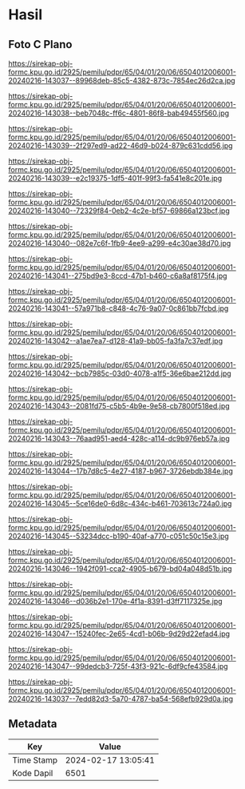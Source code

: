 # Hasil

## Foto C Plano

https://sirekap-obj-formc.kpu.go.id/2925/pemilu/pdpr/65/04/01/20/06/6504012006001-20240216-143037--89968deb-85c5-4382-873c-7854ec26d2ca.jpg

https://sirekap-obj-formc.kpu.go.id/2925/pemilu/pdpr/65/04/01/20/06/6504012006001-20240216-143038--beb7048c-ff6c-4801-86f8-bab49455f560.jpg

https://sirekap-obj-formc.kpu.go.id/2925/pemilu/pdpr/65/04/01/20/06/6504012006001-20240216-143039--2f297ed9-ad22-46d9-b024-879c631cdd56.jpg

https://sirekap-obj-formc.kpu.go.id/2925/pemilu/pdpr/65/04/01/20/06/6504012006001-20240216-143039--e2c19375-1df5-401f-99f3-fa541e8c201e.jpg

https://sirekap-obj-formc.kpu.go.id/2925/pemilu/pdpr/65/04/01/20/06/6504012006001-20240216-143040--72329f84-0eb2-4c2e-bf57-69866a123bcf.jpg

https://sirekap-obj-formc.kpu.go.id/2925/pemilu/pdpr/65/04/01/20/06/6504012006001-20240216-143040--082e7c6f-1fb9-4ee9-a299-e4c30ae38d70.jpg

https://sirekap-obj-formc.kpu.go.id/2925/pemilu/pdpr/65/04/01/20/06/6504012006001-20240216-143041--275bd9e3-8ccd-47b1-b460-c6a8af8175f4.jpg

https://sirekap-obj-formc.kpu.go.id/2925/pemilu/pdpr/65/04/01/20/06/6504012006001-20240216-143041--57a971b8-c848-4c76-9a07-0c861bb7fcbd.jpg

https://sirekap-obj-formc.kpu.go.id/2925/pemilu/pdpr/65/04/01/20/06/6504012006001-20240216-143042--a1ae7ea7-d128-41a9-bb05-fa3fa7c37edf.jpg

https://sirekap-obj-formc.kpu.go.id/2925/pemilu/pdpr/65/04/01/20/06/6504012006001-20240216-143042--bcb7985c-03d0-4078-a1f5-36e6bae212dd.jpg

https://sirekap-obj-formc.kpu.go.id/2925/pemilu/pdpr/65/04/01/20/06/6504012006001-20240216-143043--2081fd75-c5b5-4b9e-9e58-cb7800f518ed.jpg

https://sirekap-obj-formc.kpu.go.id/2925/pemilu/pdpr/65/04/01/20/06/6504012006001-20240216-143043--76aad951-aed4-428c-a114-dc9b976eb57a.jpg

https://sirekap-obj-formc.kpu.go.id/2925/pemilu/pdpr/65/04/01/20/06/6504012006001-20240216-143044--17b7d8c5-4e27-4187-b967-3726ebdb384e.jpg

https://sirekap-obj-formc.kpu.go.id/2925/pemilu/pdpr/65/04/01/20/06/6504012006001-20240216-143045--5ce16de0-6d8c-434c-b461-703613c724a0.jpg

https://sirekap-obj-formc.kpu.go.id/2925/pemilu/pdpr/65/04/01/20/06/6504012006001-20240216-143045--53234dcc-b190-40af-a770-c051c50c15e3.jpg

https://sirekap-obj-formc.kpu.go.id/2925/pemilu/pdpr/65/04/01/20/06/6504012006001-20240216-143046--1942f091-cca2-4905-b679-bd04a048d51b.jpg

https://sirekap-obj-formc.kpu.go.id/2925/pemilu/pdpr/65/04/01/20/06/6504012006001-20240216-143046--d036b2e1-170e-4f1a-8391-d3ff7117325e.jpg

https://sirekap-obj-formc.kpu.go.id/2925/pemilu/pdpr/65/04/01/20/06/6504012006001-20240216-143047--15240fec-2e65-4cd1-b06b-9d29d22efad4.jpg

https://sirekap-obj-formc.kpu.go.id/2925/pemilu/pdpr/65/04/01/20/06/6504012006001-20240216-143047--99dedcb3-725f-43f3-921c-6df9cfe43584.jpg

https://sirekap-obj-formc.kpu.go.id/2925/pemilu/pdpr/65/04/01/20/06/6504012006001-20240216-143037--7edd82d3-5a70-4787-ba54-568efb929d0a.jpg


## Metadata

| Key        | Value               |
| ---------- | ------------------- |
| Time Stamp | 2024-02-17 13:05:41 |
| Kode Dapil | 6501                |



